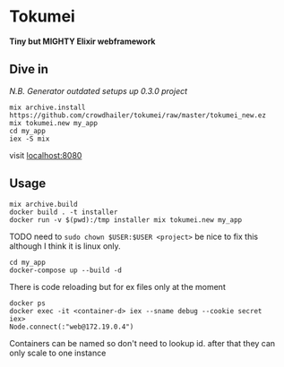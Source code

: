 # Tokumei

**Tiny but MIGHTY Elixir webframework**

## Dive in

<!-- *Know all about mix and umbrella projects? [Jump onwards to add tokumei in an exitsting project]()* -->

*N.B. Generator outdated setups up 0.3.0 project*
```
mix archive.install https://github.com/crowdhailer/tokumei/raw/master/tokumei_new.ez
mix tokumei.new my_app
cd my_app
iex -S mix
```

visit [localhost:8080](localhost:8080])

## Usage


```
mix archive.build
docker build . -t installer
docker run -v $(pwd):/tmp installer mix tokumei.new my_app
```
TODO need to `sudo chown $USER:$USER <project>`
be nice to fix this although I think it is linux only.

```
cd my_app
docker-compose up --build -d
```
There is code reloading but for ex files only at the moment

```
docker ps
docker exec -it <container-d> iex --sname debug --cookie secret
iex>
Node.connect(:"web@172.19.0.4")
```

Containers can be named so don't need to lookup id. after that they can only scale to one instance
